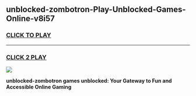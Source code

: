 
## unblocked-zombotron-Play-Unblocked-Games-Online-v8i57
<h3>
<a href="https://premium76.site?title=unblocked-zombotron&ref=25A">CLICK TO PLAY</a></h3>
<hr>

<h3>
<a href="https://premium76.site?title=unblocked-zombotron&ref=25A">CLICK 2 PLAY</a>
  
</h3>

<a href="https://premium76.site?title=unblocked-zombotron&ref=25A"><img src="https://clearcache.store/games.png"></a>


**unblocked-zombotron games unblocked: Your Gateway to Fun and Accessible Online Gaming**
